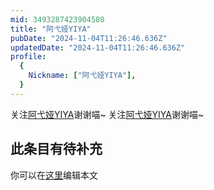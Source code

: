 ```yaml
---
mid: 3493287423904580
title: "阿弋娅YIYA"
pubDate: "2024-11-04T11:26:46.636Z"
updatedDate: "2024-11-04T11:26:46.636Z"
profile:
  {
    Nickname: ["阿弋娅YIYA"],
  }
---
```


关注[阿弋娅YIYA](https://space.bilibili.com/3493287423904580)谢谢喵~ 关注[阿弋娅YIYA](https://space.bilibili.com/3493287423904580)谢谢喵~

## 此条目有待补充
你可以在[这里](https://github.com/Yuhanawa/VTuber.ICU/edit/master/src/content/v/阿弋娅YIYA/index.md)编辑本文
